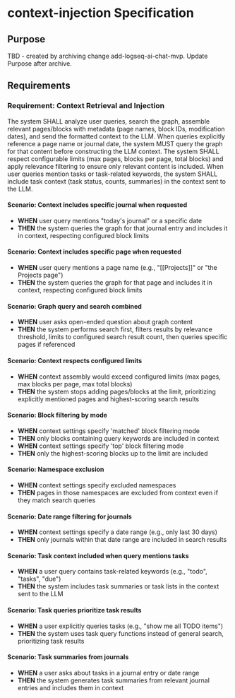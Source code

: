 # context-injection Specification

## Purpose
TBD - created by archiving change add-logseq-ai-chat-mvp. Update Purpose after archive.
## Requirements
### Requirement: Context Retrieval and Injection
The system SHALL analyze user queries, search the graph, assemble relevant pages/blocks with metadata (page names, block IDs, modification dates), and send the formatted context to the LLM. When queries explicitly reference a page name or journal date, the system MUST query the graph for that content before constructing the LLM context. The system SHALL respect configurable limits (max pages, blocks per page, total blocks) and apply relevance filtering to ensure only relevant content is included. When user queries mention tasks or task-related keywords, the system SHALL include task context (task status, counts, summaries) in the context sent to the LLM.

#### Scenario: Context includes specific journal when requested
- **WHEN** user query mentions "today's journal" or a specific date
- **THEN** the system queries the graph for that journal entry and includes it in context, respecting configured block limits

#### Scenario: Context includes specific page when requested
- **WHEN** user query mentions a page name (e.g., "[[Projects]]" or "the Projects page")
- **THEN** the system queries the graph for that page and includes it in context, respecting configured block limits

#### Scenario: Graph query and search combined
- **WHEN** user asks open-ended question about graph content
- **THEN** the system performs search first, filters results by relevance threshold, limits to configured search result count, then queries specific pages if referenced

#### Scenario: Context respects configured limits
- **WHEN** context assembly would exceed configured limits (max pages, max blocks per page, max total blocks)
- **THEN** the system stops adding pages/blocks at the limit, prioritizing explicitly mentioned pages and highest-scoring search results

#### Scenario: Block filtering by mode
- **WHEN** context settings specify 'matched' block filtering mode
- **THEN** only blocks containing query keywords are included in context
- **WHEN** context settings specify 'top' block filtering mode
- **THEN** only the highest-scoring blocks up to the limit are included

#### Scenario: Namespace exclusion
- **WHEN** context settings specify excluded namespaces
- **THEN** pages in those namespaces are excluded from context even if they match search queries

#### Scenario: Date range filtering for journals
- **WHEN** context settings specify a date range (e.g., only last 30 days)
- **THEN** only journals within that date range are included in search results

#### Scenario: Task context included when query mentions tasks
- **WHEN** a user query contains task-related keywords (e.g., "todo", "tasks", "due")
- **THEN** the system includes task summaries or task lists in the context sent to the LLM

#### Scenario: Task queries prioritize task results
- **WHEN** a user explicitly queries tasks (e.g., "show me all TODO items")
- **THEN** the system uses task query functions instead of general search, prioritizing task results

#### Scenario: Task summaries from journals
- **WHEN** a user asks about tasks in a journal entry or date range
- **THEN** the system generates task summaries from relevant journal entries and includes them in context

